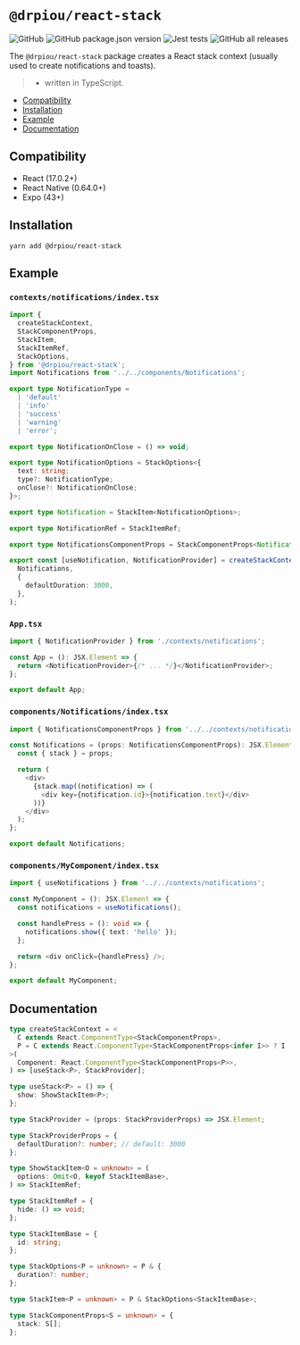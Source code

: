 # `@drpiou/react-stack`

![GitHub](https://img.shields.io/github/license/drpiou/react-stack)
![GitHub package.json version](https://img.shields.io/github/package-json/v/drpiou/react-stack)
![Jest tests](https://img.shields.io/badge/stage-experimental-important)
![GitHub all releases](https://img.shields.io/github/downloads/drpiou/react-stack/total)

The `@drpiou/react-stack` package creates a React stack context (usually used to create notifications and toasts).

> - written in TypeScript.

<!--ts-->

- [Compatibility](#compatibility)
- [Installation](#installation)
- [Example](#example)
- [Documentation](#documentation)

<!--te-->

## Compatibility

- React (17.0.2+)
- React Native (0.64.0+)
- Expo (43+)

## Installation

```shell
yarn add @drpiou/react-stack
```

## Example

### `contexts/notifications/index.tsx`

```typescript jsx
import {
  createStackContext,
  StackComponentProps,
  StackItem,
  StackItemRef,
  StackOptions,
} from '@drpiou/react-stack';
import Notifications from '../../components/Notifications';

export type NotificationType =
  | 'default'
  | 'info'
  | 'success'
  | 'warning'
  | 'error';

export type NotificationOnClose = () => void;

export type NotificationOptions = StackOptions<{
  text: string;
  type?: NotificationType;
  onClose?: NotificationOnClose;
}>;

export type Notification = StackItem<NotificationOptions>;

export type NotificationRef = StackItemRef;

export type NotificationsComponentProps = StackComponentProps<Notification>;

export const [useNotification, NotificationProvider] = createStackContext(
  Notifications,
  {
    defaultDuration: 3000,
  },
);
```

### `App.tsx`

```typescript jsx
import { NotificationProvider } from './contexts/notifications';

const App = (): JSX.Element => {
  return <NotificationProvider>{/* ... */}</NotificationProvider>;
};

export default App;
```

### `components/Notifications/index.tsx`

```typescript jsx
import { NotificationsComponentProps } from '../../contexts/notifications';

const Notifications = (props: NotificationsComponentProps): JSX.Element => {
  const { stack } = props;

  return (
    <div>
      {stack.map((notification) => (
        <div key={notification.id}>{notification.text}</div>
      ))}
    </div>
  );
};

export default Notifications;
```

### `components/MyComponent/index.tsx`

```typescript jsx
import { useNotifications } from '../../contexts/notifications';

const MyComponent = (): JSX.Element => {
  const notifications = useNotifications();

  const handlePress = (): void => {
    notifications.show({ text: 'hello' });
  };

  return <div onClick={handlePress} />;
};

export default MyComponent;
```

## Documentation

```typescript jsx
type createStackContext = <
  C extends React.ComponentType<StackComponentProps>,
  P = C extends React.ComponentType<StackComponentProps<infer I>> ? I : never,
>(
  Component: React.ComponentType<StackComponentProps<P>>,
) => [useStack<P>, StackProvider];

type useStack<P> = () => {
  show: ShowStackItem<P>;
};

type StackProvider = (props: StackProviderProps) => JSX.Element;

type StackProviderProps = {
  defaultDuration?: number; // default: 3000
};

type ShowStackItem<O = unknown> = (
  options: Omit<O, keyof StackItemBase>,
) => StackItemRef;

type StackItemRef = {
  hide: () => void;
};

type StackItemBase = {
  id: string;
};

type StackOptions<P = unknown> = P & {
  duration?: number;
};

type StackItem<P = unknown> = P & StackOptions<StackItemBase>;

type StackComponentProps<S = unknown> = {
  stack: S[];
};
```
